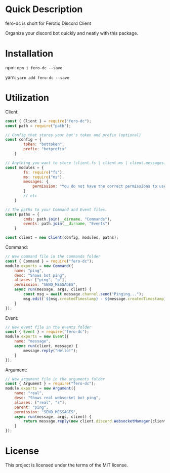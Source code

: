 # Quick Description

fero-dc is short for Ferotiq Discord Client

Organize your discord bot quickly and neatly with this package.

# Installation

npm:
`npm i fero-dc --save`

yarn:
`yarn add fero-dc --save`

# Utilization

Client:
```js
const { Client } = require("fero-dc");
const path = require("path");

// Config that stores your bot's token and prefix (optional)
const config = {
        token: "bottoken",
        prefix: "botprefix"
    }

// Anything you want to store (client.fs | client.ms | client.messages)
const modules = {
        fs: require("fs"),
        ms: require("ms"),
        messages: {
            permission: "You do not have the correct permissions to use that command!"
        }
        // etc
    }

// The paths to your Command and Event files.
const paths = {
        cmds: path.join(__dirname, "Commands"),
        events: path.join(__dirname, "Events")
    }

const client = new Client(config, modules, paths);
```

Command:
```js
// New command file in the commands folder
const { Command } = require("fero-dc");
module.exports = new Command({
    name: "ping",
    desc: "Shows bot ping",
    aliases: ["ping", "p"],
    permission: "SEND_MESSAGES",
    async run(message, args, client) {
        const msg = await message.channel.send("Pinging...");
        msg.edit(`${msg.createdTimestamp} - ${message.createdTimestamp}`);
    }
});
```

Event:
```js
// New event file in the events folder
const { Event } = require("fero-dc");
module.exports = new Event({
    name: "message",
    async run(client, message) {
        message.reply("Hello!");
    }
});
```

Argument:
```js
// New argument file in the arguments folder
const { Argument } = require("fero-dc");
module.exports = new Argument({
    name: "real",
    desc: "Shows real websocket bot ping",
    aliases: ["real", "r"],
    parent: "ping",
    permission: "SEND_MESSAGES",
    async run(message, args, client) {
        return message.reply(new client.discord.WebsocketManager(client).ping);
    }
});
```

# License

This project is licensed under the terms of the MIT license.